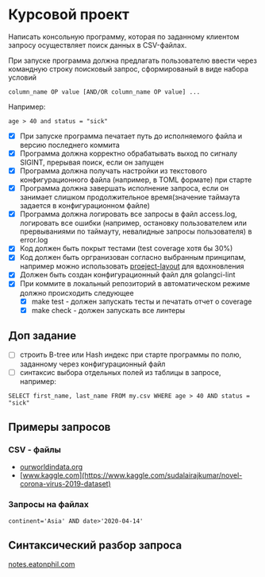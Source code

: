 # Курсовой проект

Написать консольную программу, которая по заданному клиентом запросу осуществляет поиск данных в CSV-файлах.

При запуске программа должна предлагать пользователю ввести через командную строку поисковый запрос, сформированый в виде набора условий
```
column_name OP value [AND/OR column_name OP value] ...
```
Например:
```
age > 40 and status = "sick"
```
- [x] При запуске программа печатает путь до исполняемого файла и версию последнего коммита
- [x] Программа должна корректно обрабатывать выход по сигналу SIGINT, прерывая поиск, если он запущен
- [x] Программа должна получать настройки из текстового конфигурационного файла (например, в TOML формате) при старте
- [x] Программа должна завершать исполнение запроса, если он занимает слишком продолжительное время(значение таймаута задается в конфигурационном файле)
- [x] Программа должна логировать все запросы в файл  access.log, логировать все ошибки (например, остановку пользователем или прервываниями по таймауту, невалидные запросы пользователя) в  error.log
- [x] Код должен быть покрыт тестами (test coverage хотя бы 30%)
- [x] Код должен быть оргранизован согласно выбранным принципам, например можно использовать 
        [proeject-layout](https://github.com/golang-standards/project-layout) для вдохновления
- [x] Должен быть создан конфигурационный файл для golangci-lint
- [x] При коммите в локальный репозиторий в автоматическом режиме должно происходить следующее
    - [x] make test - должен запускать тесты и печатать отчет о coverage
    - [x] make check - должен запускать все линтеры

## Доп задание
- [ ] строить B-tree или Hash индекс при старте программы по полю, заданному через конфигурационный файл
- [ ] синтаксис выбора отдельных полей из таблицы в запросе, например:
```
SELECT first_name, last_name FROM my.csv WHERE age > 40 AND status = "sick"
```
## Примеры запросов
### CSV - файлы
- [ourworldindata.org](https://ourworldindata.org/coronavirus-source-data)
- [www.kaggle.com](https://www.kaggle.com/sudalairajkumar/novel-corona-virus-2019-dataset)
### Запросы на файлах
```
continent='Asia' AND date>'2020-04-14'
```
## Синтаксический разбор запроса
[notes.eatonphil.com](https://notes.eatonphil.com/database-basics.html)
